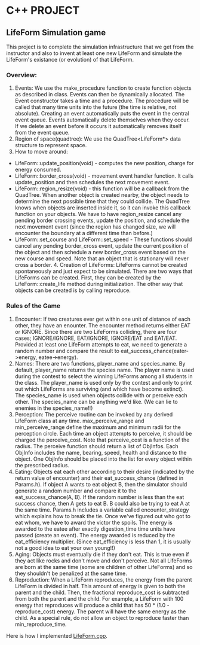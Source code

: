 
# C++ PROJECT #

## LifeForm Simulation game ##

This project is to complete the simulation infrastructure that we get from the instructor and also to invent at least one new LifeForm and simulate the LifeForm's existance (or evolution) of that LifeForm.

### Overview: ###
  1. Events: We use the make_procedure function to create function objects as described in class. Events can then be dynamically allocated. The Event constructor takes a time and a procedure. The procedure will be called that many time units into the future (the time is relative, not absolute). Creating an event automatically puts the event in the central event queue. Events automatically delete themselves when they occur. If we delete an event before it occurs it automatically removes itself from the event queue.
  2. Region of space(quadtree): We use the QuadTree\<LifeForm*\> data structure to represent space. 
  3. How to move around:
- LifeForm::update_position(void) - computes the new position, charge for energy consumed.
- LifeForm::border_cross(void) - movement event handler function. It calls update_position and then schedules the next movement event.
- LifeForm::region_resize(void) - this function will be a callback from the QuadTree. When another object is created nearby, the object needs to determine the next possible time that they could collide. The QuadTree knows when objects are inserted inside it, so it can invoke this callback function on your objects. We have to have region_resize cancel any pending border crossing events, update the position, and schedule the next movement event (since the region has changed size, we will encounter the boundary at a different time than before.)
- LifeForm::set_course and LifeForm::set_speed - These functions should cancel any pending border_cross event, update the current position of the object and then schedule a new border_cross event based on the new course and speed. Note that an object that is stationary will never cross a border.
  4. Creation of LifeForms: LifeForms cannot be created spontaneously and just expect to be simulated. There are two ways that LifeForms can be created. First, they can be created by the LifeForm::create_life method during initialization. The other way that objects can be created is by calling reproduce.

### Rules of the Game ###
  1. Encounter: If two creatures ever get within one unit of distance of each other, they have an enounter. The encounter method returns either EAT or IGNORE. Since there are two LifeForms colliding, there are four cases; IGNORE/IGNORE, EAT/IGNORE, IGNORE/EAT and EAT/EAT. Provided at least one LifeForm attempts to eat, we need to generate a random number and compare the result to eat_success_chance(eater-\>energy, eatee-\>energy).
  2. Names: There are two functions, player_name and species_name. By default, player_name returns the species name. The player name is used during the contest to select the winning LifeForms among all students in the class. The player_name is used only by the contest and only to print out which LifeForms are surviving (and which have become extinct). The species_name is used when objects collide with or perceive each other. The species_name can be anything we'd like. (We can lie to enemies in the species_name!!)
  3. Perception: The perceive routine can be invoked by any derived LifeForm class at any time. max_perceive_range and min_perceive_range define the maximum and minimum radii for the perception circle. Each time an object attempts to perceive, it should be charged the perceive_cost. Note that perceive_cost is a function of the radius. The perceive function should return a list of ObjInfos. Each ObjInfo includes the name, bearing, speed, health and distance to the object. One ObjInfo should be placed into the list for every object within the prescribed radius.
  4. Eating: Objects eat each other according to their desire (indicated by the return value of encounter) and their eat_success_chance (defined in Params.h). If object A wants to eat object B, then the simulator should generate a random number and compare it to the eat_success_chance(A, B). If the random number is less than the eat success chance, then A gets to eat B. B could also be trying to eat A at the same time. Params.h includes a variable called encounter_strategy which explains how to break the tie. Once we've figured out who got to eat whom, we have to award the victor the spoils. The energy is awarded to the eatee after exactly digestion_time time units have passed (create an event). The energy awarded is reduced by the eat_efficiency multiplier. (Since eat_efficiency is less than 1, it is usually not a good idea to eat your own young!!)
  5. Aging: Objects must eventually die if they don't eat. This is true even if they act like rocks and don't move and don't perceive. Not all LifeForms are born at the same time (some are children of other LifeForms) and so they shouldn't be penalized at the same time.
  6. Reproduction: When a LifeForm reproduces, the energy from the parent LifeForm is divided in half. This amount of energy is given to both the parent and the child. Then, the fractional reproduce_cost is subtracted from both the parent and the child. For example, a LifeForm with 100 energy that reproduces will produce a child that has 50 * (1.0 - reproduce_cost) energy. The parent will have the same energy as the child. As a special rule, do not allow an object to reproduce faster than min_reproduce_time.
  
Here is how I implemented [LifeForm.cpp](./lab3/LifeForm.cpp).
